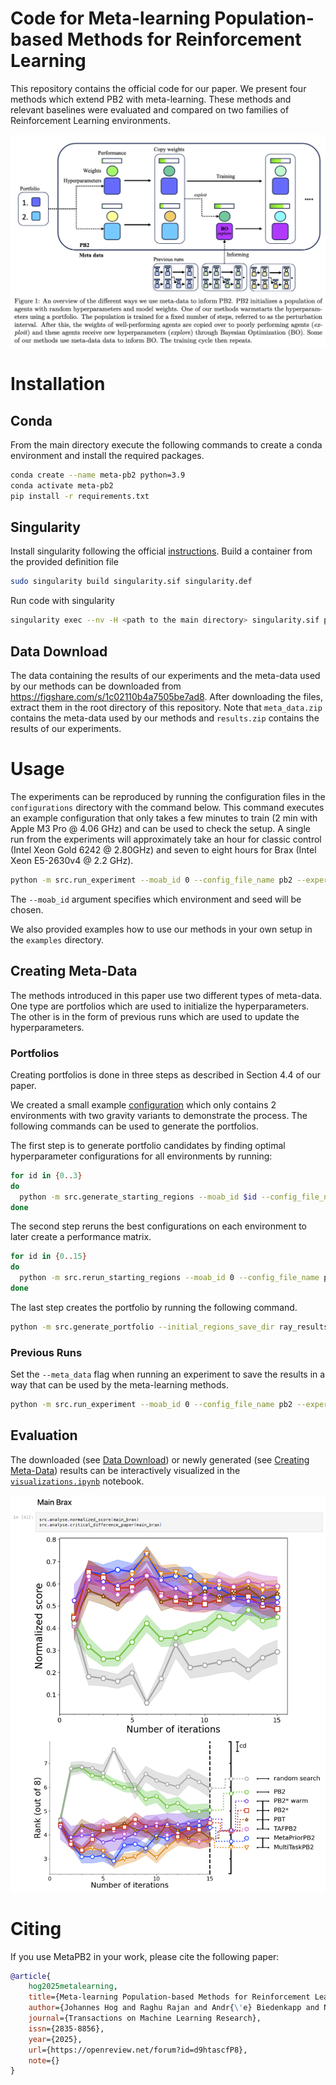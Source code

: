 # Code for Meta-learning Population-based Methods for Reinforcement Learning
This repository contains the official code for our paper. 
We present four methods which extend PB2 with meta-learning. 
These methods and relevant baselines were evaluated and compared on two families of Reinforcement Learning environments.


![MetaPB2](figures/meta-pb2_overview.png)

# Installation
## Conda
From the main directory execute the following commands to create a conda environment and install the required packages.
```bash
conda create --name meta-pb2 python=3.9
conda activate meta-pb2
pip install -r requirements.txt
```
## Singularity
Install singularity following the official [instructions](https://docs.sylabs.io/guides/latest/user-guide/quick_start.html#quick-installation-steps).
Build a container from the provided definition file
```bash
sudo singularity build singularity.sif singularity.def
```
Run code with singularity
```bash
singularity exec --nv -H <path to the main directory> singularity.sif python <python file> <arguments>
```

## Data Download
The data containing the results of our experiments and the meta-data used by our methods can be downloaded from <https://figshare.com/s/1c02110b4a7505be7ad8>. 
After downloading the files, extract them in the root directory of this repository.
Note that `meta_data.zip` contains the meta-data used by our methods and `results.zip` contains the results of our experiments.
# Usage
The experiments can be reproduced by running the configuration files in the `configurations` directory with the command below.
This command executes an example configuration that only takes a few minutes to train (2 min with Apple M3 Pro @ 4.06 GHz) and can be used to check the setup. 
A single run from the experiments will approximately take an hour for classic control (Intel Xeon Gold 6242 @ 2.80GHz) and seven to eight hours for Brax (Intel Xeon E5-2630v4 @ 2.2 GHz).

```bash
python -m src.run_experiment --moab_id 0 --config_file_name pb2 --experiment_dir configurations/examples
```
The `--moab_id` argument specifies which environment and seed will be chosen.

We also provided examples how to use our methods in your own setup in the `examples` directory.
## Creating Meta-Data
The methods introduced in this paper use two different types of meta-data. One type are portfolios which are used 
to initialize the hyperparameters. The other is in the form of previous runs which are used to update the hyperparameters.

### Portfolios
Creating portfolios is done in three steps as described in Section 4.4 of our paper. 

We created a small example [configuration](configurations/examples/portfolio.py) which only contains 2 environments with two gravity variants to demonstrate the process. 
The following commands can be used to generate the portfolios.

The first step is to generate portfolio candidates by finding optimal hyperparameter configurations for all environments by running:
```bash
for id in {0..3}
do
  python -m src.generate_starting_regions --moab_id $id --config_file_name portfolio --experiment_dir configurations/examples --max_concurrent 4 --n_best_configs 1
done
```
The second step reruns the best configurations on each environment to later create a performance matrix.
```bash
for id in {0..15}
do
  python -m src.rerun_starting_regions --moab_id 0 --config_file_name portfolio --initial_configs_save_dir ray_results/examples/portfolio/initial_configs --experiment_dir configurations/examples
done
```
The last step creates the portfolio by running the following command.
```bash
python -m src.generate_portfolio --initial_regions_save_dir ray_results/examples/portfolio/initial_configs  --portfolio_size 2
```


### Previous Runs
Set the `--meta_data` flag when running an experiment to save the results in a way that can be used by the meta-learning methods.
```bash
python -m src.run_experiment --moab_id 0 --config_file_name pb2 --experiment_dir configurations_classic_control --save_meta
```


## Evaluation
The downloaded (see [Data Download](#data-download)) or newly generated (see [Creating Meta-Data](#creating-meta-data)) results can be interactively visualized in the [`visualizations.ipynb`](visualizations.ipynb) notebook.

![Notebook Example](figures/example_notebook.png)

# Citing
If you use MetaPB2 in your work, please cite the following paper:
```bibtex
@article{
    hog2025metalearning,
    title={Meta-learning Population-based Methods for Reinforcement Learning},
    author={Johannes Hog and Raghu Rajan and Andr{\'e} Biedenkapp and Noor Awad and Frank Hutter and Vu Nguyen},
    journal={Transactions on Machine Learning Research},
    issn={2835-8856},
    year={2025},
    url={https://openreview.net/forum?id=d9htascfP8},
    note={}
}
```